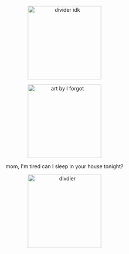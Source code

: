 <p align="center">
    <img width="200" src="https://64.media.tumblr.com/b0537e0fdde1f540173359c390b4b9a8/9bf71012ca548150-34/s1280x1920/db158fbee5da368c51b2df3eb01157f45369b559.pnj" alt="divider idk">
</p>
<p align="center">
    <img width="200" src="https://i.imgur.com/z2WwAc5.png" alt="art by I forgot">
</p>
<p align="center">
mom, I'm tired
can I sleep in your house tonight?
</p>
<p align="center">
    <img width="200" src="https://64.media.tumblr.com/b0537e0fdde1f540173359c390b4b9a8/9bf71012ca548150-34/s1280x1920/db158fbee5da368c51b2df3eb01157f45369b559.pnj" alt="divdier">
</p>

